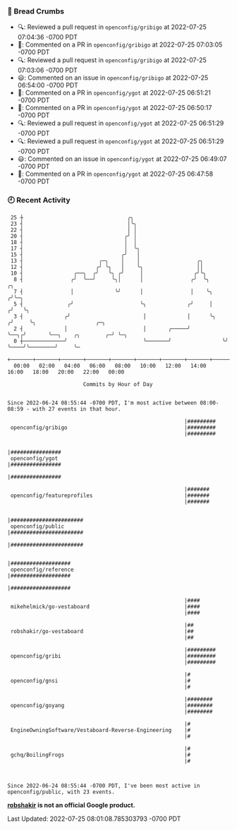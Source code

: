 ### 🍞 Bread Crumbs

 * 🔍: Reviewed a pull request in  `openconfig/gribigo` at 2022-07-25 07:04:36 -0700 PDT
 * 💬: Commented on a PR in  `openconfig/gribigo` at 2022-07-25 07:03:05 -0700 PDT
 * 🔍: Reviewed a pull request in  `openconfig/gribigo` at 2022-07-25 07:03:06 -0700 PDT
 * 😃: Commented on an issue in `openconfig/gribigo` at 2022-07-25 06:54:00 -0700 PDT
 * 💬: Commented on a PR in  `openconfig/ygot` at 2022-07-25 06:51:21 -0700 PDT
 * 💬: Commented on a PR in  `openconfig/ygot` at 2022-07-25 06:50:17 -0700 PDT
 * 🔍: Reviewed a pull request in  `openconfig/ygot` at 2022-07-25 06:51:29 -0700 PDT
 * 🔍: Reviewed a pull request in  `openconfig/ygot` at 2022-07-25 06:51:29 -0700 PDT
 * 😃: Commented on an issue in `openconfig/ygot` at 2022-07-25 06:49:07 -0700 PDT
 * 💬: Commented on a PR in  `openconfig/ygot` at 2022-07-25 06:47:58 -0700 PDT

### 🕘 Recent Activity
```
 25 ┼                                 ╭╮
 23 ┤                                 │╰╮
 22 ┤                                 │ │
 20 ┤                                ╭╯ │
 18 ┤                                │  │
 17 ┤                                │  ╰╮
 15 ┤                               ╭╯   │
 13 ┤                        ╭─╮    │    │                  ╭╮
 12 ┤                       ╭╯ ╰╮   │    ╰╮                 ││
 10 ┤                ╭──╮  ╭╯   ╰╮ ╭╯     │                ╭╯╰╮
  8 ┤               ╭╯  ╰──╯     ╰╮│      │               ╭╯  ╰╮         ╭╮
  7 ┤               │             ╰╯      │               │    ╰╮       ╭╯╰─╮
  5 ┤              ╭╯                     ╰╮             ╭╯     │      ╭╯   ╰╮
  3 ┤             ╭╯                       │             │      ╰╮    ╭╯     ╰╮                   ╭─╮
  2 ┤             │                        │       ╭─────╯       ╰──╮╭╯       ╰──╮    ╭╮        ╭─╯ ╰─╮
  0 ┼─────────────╯                        ╰───────╯                ╰╯           ╰────╯╰────────╯     ╰─
    +───────+───────+───────+───────+───────+───────+───────+───────+───────+───────+───────+───────+────
  00:00   02:00   04:00   06:00   08:00   10:00   12:00   14:00   16:00   18:00   20:00   22:00   00:00   

						Commits by Hour of Day


Since 2022-06-24 08:55:44 -0700 PDT, I'm most active between 08:00-08:59 - with 27 events in that hour.

```



```
                                                        |#########
 openconfig/gribigo                                     |#########
                                                        |#########

                                                        |################
 openconfig/ygot                                        |################
                                                        |################

                                                        |#######
 openconfig/featureprofiles                             |#######
                                                        |#######

                                                        |#######################
 openconfig/public                                      |#######################
                                                        |#######################

                                                        |###################
 openconfig/reference                                   |###################
                                                        |###################

                                                        |####
 mikehelmick/go-vestaboard                              |####
                                                        |####

                                                        |##
 robshakir/go-vestaboard                                |##
                                                        |##

                                                        |#########
 openconfig/gribi                                       |#########
                                                        |#########

                                                        |#
 openconfig/gnsi                                        |#
                                                        |#

                                                        |########
 openconfig/goyang                                      |########
                                                        |########

                                                        |#
 EngineOwningSoftware/Vestaboard-Reverse-Engineering    |#
                                                        |#

                                                        |#
 gchq/BoilingFrogs                                      |#
                                                        |#



Since 2022-06-24 08:55:44 -0700 PDT, I've been most active in openconfig/public, with 23 events.

```
**[robshakir](mailto:robjs@google.com) is not an official Google product.**  


Last Updated: 2022-07-25 08:01:08.785303793 -0700 PDT
